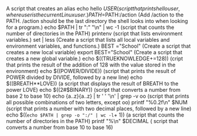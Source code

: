 A script that creates an alias
echo hello $USER (script that prints hello user, where user is the current Linux user.)
PATH=$PATH:/action (Add /action to the PATH. /action should be the last directory the shell looks into when looking for a program.)
echo $PATH | tr ":" "\n" | wc -1 (script that counts the number of directories in the PATH)
printenv (script that lists environment variables.)
set | less (Create a script that lists all local variables and environment variables, and functions.)
BEST ="School" (Create a script that creates a new local variable)
export BEST="School" (Create a script that creates a new global variable.)
echo $((TRUEKNOWLEDGE+=128)) (cript that prints the result of the addition of 128 with the value stored in the environment)
echo $((POWER/DIVIDE)) (script that prints the result of POWER divided by DIVIDE, followed by a new line)
echo $((BREATH**LOVE)) (a script that displays the result of BREATH to the power LOVE)
echo $((2#$BINARY)) (script that converts a number from base 2 to base 10)
echo {a..z}{a..z} | tr ' ' '\n' | grep -v oo (script that prints all possible combinations of two letters, except oo)
printf "%0.2f\n" $NUM (script that prints a number with two decimal places, followed by a new line)
echo $((`echo $PATH | grep -o ":/" | wc -l`+ 1)) (a script that counts the number of directories in the PATH)
printf "%\n" $DECIMAL ( script that converts a number from base 10 to base 16)
